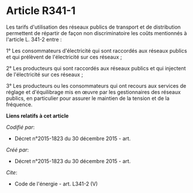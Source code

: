# Article R341-1

Les tarifs d'utilisation des réseaux publics de transport et de distribution permettent de répartir de façon non
discriminatoire les coûts mentionnés à l'article L. 341-2 entre : 

1° Les consommateurs d'électricité qui sont raccordés aux réseaux publics et qui prélèvent de l'électricité sur ces
réseaux ; 

2° Les producteurs qui sont raccordés aux réseaux publics et qui injectent de l'électricité sur ces réseaux ; 

3° Les producteurs ou les consommateurs qui ont recours aux services de réglage et d'équilibrage mis en œuvre par les
gestionnaires des réseaux publics, en particulier pour assurer le maintien de la tension et de la fréquence.

**Liens relatifs à cet article**

_Codifié par_:

  - Décret n°2015-1823 du 30 décembre 2015 - art.

_Créé par_:

  - Décret n°2015-1823 du 30 décembre 2015 - art.

_Cite_:

  - Code de l'énergie - art. L341-2 (V)
